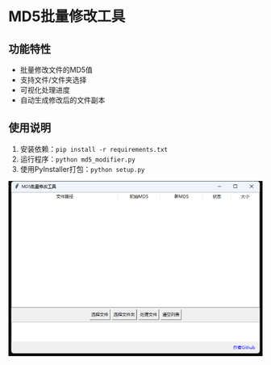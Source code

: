 # MD5批量修改工具

## 功能特性
- 批量修改文件的MD5值
- 支持文件/文件夹选择
- 可视化处理进度
- 自动生成修改后的文件副本

## 使用说明
1. 安装依赖：`pip install -r requirements.txt`
2. 运行程序：`python md5_modifier.py`
3. 使用PyInstaller打包：`python setup.py`

![界面截图](screenshot.png)